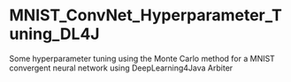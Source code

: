 # MNIST_ConvNet_Hyperparameter_Tuning_DL4J
Some hyperparameter tuning using the Monte Carlo method for a MNIST convergent neural network using DeepLearning4Java Arbiter 
